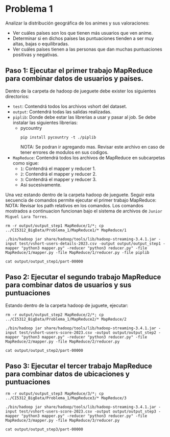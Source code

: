 # Problema 1

Analizar la distribución geográfica de los animes y sus valoraciones:
* Ver cuáles países son los que tienen más usuarios que ven anime.
* Determinar si en dichos países las puntuaciones tienden a ser muy altas, bajas o equilibradas.
* Ver cuáles países tienen a las personas que dan muchas puntuaciones positivas y negativas.

## Paso 1: Ejecutar el primer trabajo MapReduce para combinar datos de usuarios y paises.

Dentro de la carpeta de hadoop de jueguete debe exister los siguientes directorios:
- `test`: Contendrá todos los archivos vshort del dataset.
- `output`: Contendrá todas las salidas realizadas.
- `piplib`: Donde debe estar las librerias a usar y pasar al job. Se debe instalar las siguientes librerias:
  - pycountry
	```
	pip install pycountry -t ./piplib
	```
	NOTA: Se podran ir agregando mas. Revisar este archivo en caso de tener errores de modulos en sus codigos.
- `MapReduce`: Contendrá todos los archivos de MapReduce en subcarpetas como sigue:
  - `1`: Contendrá el mapper y reducer 1.
  - `2`: Contendrá el mapper y reducer 2.
  - `3`: Contendrá el mapper y reducer 3.
  - Asi sucesivamente.

Una vez estando dentro de la carpeta hadoop de jueguete. Seguir esta secuencia de comandos permite ejecutar el primer trabajo MapReduce:
NOTA: Revisar los path relativos en los comandos. Los comandos mostrados a continuacion funcionan bajo el sistema de archivos de `Junior Miguel Lara Torres`.
```
rm -r output/output_step1 MapReduce/1/*; cp ../CI5312_BigData/Problema_1/MapReduce1/* MapReduce/1 
```
```
./bin/hadoop jar share/hadoop/tools/lib/hadoop-streaming-3.4.1.jar -input test/vshort-users-details-2023.csv -output output/output_step1 -mapper "python3 mapper.py" -reducer "python3 reducer.py" -file MapReduce/1/mapper.py -file MapReduce/1/reducer.py -file piplib
```
```
cat output/output_step1/part-00000
```
## Paso 2: Ejecutar el segundo trabajo MapReduce para combinar datos de usuarios y sus puntuaciones

Estando dentro de la carpeta hadoop de juguete, ejecutar:

```
rm -r output/output_step2 MapReduce/2/*; cp ../CI5312_BigData/Problema_1/MapReduce2/* MapReduce/2
```
```
./bin/hadoop jar share/hadoop/tools/lib/hadoop-streaming-3.4.1.jar -input test/vshort-users-score-2023.csv -output output/output_step2 -mapper "python3 mapper.py" -reducer "python3 reducer.py" -file MapReduce/2/mapper.py -file MapReduce/2/reducer.py
```
```
cat output/output_step2/part-00000
```
## Paso 3: Ejecutar el tercer trabajo MapReduce para combinar datos de ubicaciones y puntuaciones

```
rm -r output/output_step3 MapReduce/3/*; cp ../CI5312_BigData/Problema_1/MapReduce3/* MapReduce/3
```

```
./bin/hadoop jar share/hadoop/tools/lib/hadoop-streaming-3.4.1.jar -input test/vshort-users-score-2023.csv -output output/output_step3 -mapper "python3 mapper.py" -reducer "python3 reducer.py" -file MapReduce/3/mapper.py -file MapReduce/3/reducer.py
```

```
cat output/output_step3/part-00000
```